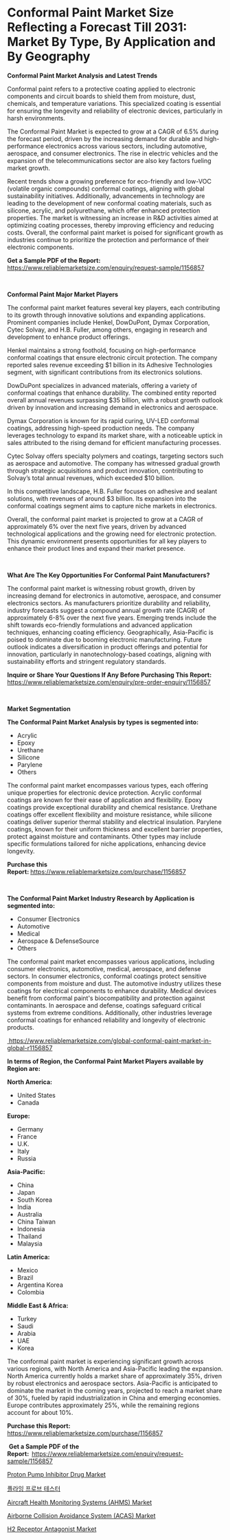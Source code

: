 <p><h1>Conformal Paint Market Size Reflecting a Forecast Till 2031: Market By Type, By Application and By Geography</h1></p><p><strong>Conformal Paint Market Analysis and Latest Trends</strong></p>
<p><p>Conformal paint refers to a protective coating applied to electronic components and circuit boards to shield them from moisture, dust, chemicals, and temperature variations. This specialized coating is essential for ensuring the longevity and reliability of electronic devices, particularly in harsh environments. </p><p>The Conformal Paint Market is expected to grow at a CAGR of 6.5% during the forecast period, driven by the increasing demand for durable and high-performance electronics across various sectors, including automotive, aerospace, and consumer electronics. The rise in electric vehicles and the expansion of the telecommunications sector are also key factors fueling market growth. </p><p>Recent trends show a growing preference for eco-friendly and low-VOC (volatile organic compounds) conformal coatings, aligning with global sustainability initiatives. Additionally, advancements in technology are leading to the development of new conformal coating materials, such as silicone, acrylic, and polyurethane, which offer enhanced protection properties. The market is witnessing an increase in R&D activities aimed at optimizing coating processes, thereby improving efficiency and reducing costs. Overall, the conformal paint market is poised for significant growth as industries continue to prioritize the protection and performance of their electronic components.</p></p>
<p><strong>Get a Sample PDF of the Report:&nbsp;</strong> <a href="https://www.reliablemarketsize.com/enquiry/request-sample/1156857?utm_campaign=1103&utm_medium=2&utm_source=Github&utm_content=ia&utm_term=05122024&utm_id=conformal-paint">https://www.reliablemarketsize.com/enquiry/request-sample/1156857</a></p>
<p>&nbsp;</p>
<p><strong>Conformal Paint Major Market Players</strong></p>
<p><p>The conformal paint market features several key players, each contributing to its growth through innovative solutions and expanding applications. Prominent companies include Henkel, DowDuPont, Dymax Corporation, Cytec Solvay, and H.B. Fuller, among others, engaging in research and development to enhance product offerings.</p><p>Henkel maintains a strong foothold, focusing on high-performance conformal coatings that ensure electronic circuit protection. The company reported sales revenue exceeding $1 billion in its Adhesive Technologies segment, with significant contributions from its electronics solutions.</p><p>DowDuPont specializes in advanced materials, offering a variety of conformal coatings that enhance durability. The combined entity reported overall annual revenues surpassing $35 billion, with a robust growth outlook driven by innovation and increasing demand in electronics and aerospace.</p><p>Dymax Corporation is known for its rapid curing, UV-LED conformal coatings, addressing high-speed production needs. The company leverages technology to expand its market share, with a noticeable uptick in sales attributed to the rising demand for efficient manufacturing processes.</p><p>Cytec Solvay offers specialty polymers and coatings, targeting sectors such as aerospace and automotive. The company has witnessed gradual growth through strategic acquisitions and product innovation, contributing to Solvay’s total annual revenues, which exceeded $10 billion.</p><p>In this competitive landscape, H.B. Fuller focuses on adhesive and sealant solutions, with revenues of around $3 billion. Its expansion into the conformal coatings segment aims to capture niche markets in electronics.</p><p>Overall, the conformal paint market is projected to grow at a CAGR of approximately 6% over the next five years, driven by advanced technological applications and the growing need for electronic protection. This dynamic environment presents opportunities for all key players to enhance their product lines and expand their market presence.</p></p>
<p>&nbsp;</p>
<p><strong>What Are The Key Opportunities For Conformal Paint Manufacturers?</strong></p>
<p><p>The conformal paint market is witnessing robust growth, driven by increasing demand for electronics in automotive, aerospace, and consumer electronics sectors. As manufacturers prioritize durability and reliability, industry forecasts suggest a compound annual growth rate (CAGR) of approximately 6-8% over the next five years. Emerging trends include the shift towards eco-friendly formulations and advanced application techniques, enhancing coating efficiency. Geographically, Asia-Pacific is poised to dominate due to booming electronic manufacturing. Future outlook indicates a diversification in product offerings and potential for innovation, particularly in nanotechnology-based coatings, aligning with sustainability efforts and stringent regulatory standards.</p></p>
<p><strong>Inquire or Share Your Questions If Any Before Purchasing This Report:</strong> <a href="https://www.reliablemarketsize.com/enquiry/pre-order-enquiry/1156857?utm_campaign=1103&utm_medium=2&utm_source=Github&utm_content=ia&utm_term=05122024&utm_id=conformal-paint">https://www.reliablemarketsize.com/enquiry/pre-order-enquiry/1156857</a></p>
<p>&nbsp;</p>
<p><strong>Market Segmentation</strong></p>
<p><strong>The Conformal Paint Market Analysis by types is segmented into:</strong></p>
<p><ul><li>Acrylic</li><li>Epoxy</li><li>Urethane</li><li>Silicone</li><li>Parylene</li><li>Others</li></ul></p>
<p><p>The conformal paint market encompasses various types, each offering unique properties for electronic device protection. Acrylic conformal coatings are known for their ease of application and flexibility. Epoxy coatings provide exceptional durability and chemical resistance. Urethane coatings offer excellent flexibility and moisture resistance, while silicone coatings deliver superior thermal stability and electrical insulation. Parylene coatings, known for their uniform thickness and excellent barrier properties, protect against moisture and contaminants. Other types may include specific formulations tailored for niche applications, enhancing device longevity.</p></p>
<p><strong>Purchase this Report:&nbsp;</strong><a href="https://www.reliablemarketsize.com/purchase/1156857?utm_campaign=1103&utm_medium=2&utm_source=Github&utm_content=ia&utm_term=05122024&utm_id=conformal-paint">https://www.reliablemarketsize.com/purchase/1156857</a></p>
<p>&nbsp;</p>
<p><strong>The Conformal Paint Market Industry Research by Application is segmented into:</strong></p>
<p><ul><li>Consumer Electronics</li><li>Automotive</li><li>Medical</li><li>Aerospace & DefenseSource</li><li>Others</li></ul></p>
<p><p>The conformal paint market encompasses various applications, including consumer electronics, automotive, medical, aerospace, and defense sectors. In consumer electronics, conformal coatings protect sensitive components from moisture and dust. The automotive industry utilizes these coatings for electrical components to enhance durability. Medical devices benefit from conformal paint's biocompatibility and protection against contaminants. In aerospace and defense, coatings safeguard critical systems from extreme conditions. Additionally, other industries leverage conformal coatings for enhanced reliability and longevity of electronic products.</p></p>
<p><a href="https://www.reliablemarketsize.com/global-conformal-paint-market-in-global-r1156857?utm_campaign=1103&utm_medium=2&utm_source=Github&utm_content=ia&utm_term=05122024&utm_id=conformal-paint">&nbsp;https://www.reliablemarketsize.com/global-conformal-paint-market-in-global-r1156857</a></p>
<p><strong>In terms of Region, the Conformal Paint Market Players available by Region are:</strong></p>
<p>
    <p> <strong> North America: </strong>
        <ul>
            <li>United States</li>
            <li>Canada</li>
        </ul>
        </p> 
    <p> <strong> Europe: </strong>
        <ul>
            <li>Germany</li>
            <li>France</li>
            <li>U.K.</li>
            <li>Italy</li>
            <li>Russia</li>
        </ul>
        </p> 
    <p> <strong> Asia-Pacific: </strong>
        <ul>
            <li>China</li>
            <li>Japan</li>
            <li>South Korea</li>
            <li>India</li>
            <li>Australia</li>
            <li>China Taiwan</li>
            <li>Indonesia</li>
            <li>Thailand</li>
            <li>Malaysia</li>
        </ul>
        </p> 
    <p> <strong> Latin America: </strong>
        <ul>
            <li>Mexico</li>
            <li>Brazil</li>
            <li>Argentina Korea</li>
            <li>Colombia</li>
        </ul>
        </p> 
    <p> <strong> Middle East & Africa: </strong>
        <ul>
            <li>Turkey</li>
            <li>Saudi</li>
            <li>Arabia</li>
            <li>UAE</li>
            <li>Korea</li>
        </ul>
    </p>
    </p>
<p><p>The conformal paint market is experiencing significant growth across various regions, with North America and Asia-Pacific leading the expansion. North America currently holds a market share of approximately 35%, driven by robust electronics and aerospace sectors. Asia-Pacific is anticipated to dominate the market in the coming years, projected to reach a market share of 30%, fueled by rapid industrialization in China and emerging economies. Europe contributes approximately 25%, while the remaining regions account for about 10%.</p></p>
<p><strong>Purchase this Report: </strong><a href="https://www.reliablemarketsize.com/purchase/1156857?utm_campaign=1103&utm_medium=2&utm_source=Github&utm_content=ia&utm_term=05122024&utm_id=conformal-paint">https://www.reliablemarketsize.com/purchase/1156857</a></p>
<p>&nbsp;<strong>Get a Sample PDF of the Report:&nbsp;&nbsp;</strong><a href="https://www.reliablemarketsize.com/enquiry/request-sample/1156857?utm_campaign=1103&utm_medium=2&utm_source=Github&utm_content=ia&utm_term=05122024&utm_id=conformal-paint">https://www.reliablemarketsize.com/enquiry/request-sample/1156857</a></p>
<p><strong></strong></p>
<p><p><a href="https://www.linkedin.com/pulse/understanding-proton-pump-inhibitor-drug-market-competitor-tuyze?utm_campaign=1103&utm_medium=2&utm_source=Github&utm_content=ia&utm_term=05122024&utm_id=conformal-paint">Proton Pump Inhibitor Drug Market</a></p><p><a href="https://github.com/sougarounis/Market-Research-Report-List-6/blob/main/712922127259.md?utm_campaign=1103&utm_medium=2&utm_source=Github&utm_content=ia&utm_term=05122024&utm_id=conformal-paint">플라잉 프로브 테스터</a></p><p><a href="https://issuu.com/reportprime-2/docs/aircraft-health-monitoring-systems-ahms-market-siz?utm_campaign=1103&utm_medium=2&utm_source=Github&utm_content=ia&utm_term=05122024&utm_id=conformal-paint">Aircraft Health Monitoring Systems (AHMS) Market</a></p><p><a href="https://issuu.com/reportprime-2/docs/airborne-collision-avoidance-system-acas-market-si?utm_campaign=1103&utm_medium=2&utm_source=Github&utm_content=ia&utm_term=05122024&utm_id=conformal-paint">Airborne Collision Avoidance System (ACAS) Market</a></p><p><a href="https://www.linkedin.com/pulse/whats-fueling-142-growth-h2-receptor-antagonist-market-undke?utm_campaign=1103&utm_medium=2&utm_source=Github&utm_content=ia&utm_term=05122024&utm_id=conformal-paint">H2 Receptor Antagonist Market</a></p></p>